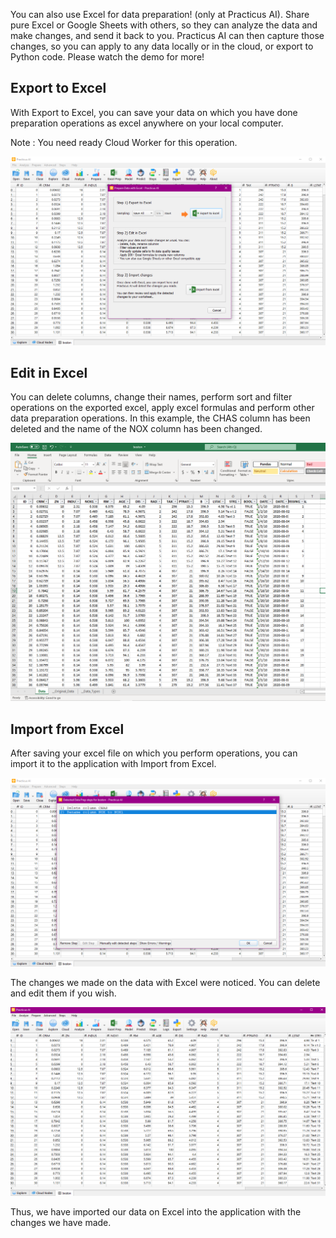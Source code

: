 You can also use Excel for data preparation! (only at Practicus AI).  Share pure Excel or Google Sheets with others, 
so they can analyze the data and make changes, and send it back to you. Practicus AI can then capture those 
changes, so you can apply to any data locally or in the cloud, or export to Python code. Please watch the demo for more! 

## Export to Excel

With Export to Excel, you can save your data on which you have done preparation operations as excel anywhere on your local computer.

Note : You need ready Cloud Worker for this operation.

![predict](img/export_excel.png)

## Edit in Excel

You can delete columns, change their names, perform sort and filter operations on the exported excel, apply excel formulas and perform other data preparation operations. In this example, the CHAS column has been deleted and the name of the NOX column has been changed.

![predict](img/edit_excel.png)


## Import from Excel

After saving your excel file on which you perform operations, you can import it to the application with Import from Excel.

![predict](img/excel_steps.png)

The changes we made on the data with Excel were noticed. You can delete and edit them if you wish.

![predict](img/excel_import.png)

Thus, we have imported our data on Excel into the application with the changes we have made.